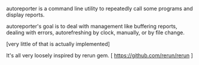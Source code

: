 autoreporter is a command line utility to repeatedly call some programs and display reports.

autoreporter's goal is to deal with management like buffering reports, dealing with errors, autorefreshing by clock, manually, or by file change.

[very little of that is actually implemented]

It's all very loosely inspired by rerun gem. [ https://github.com/rerun/rerun ]
